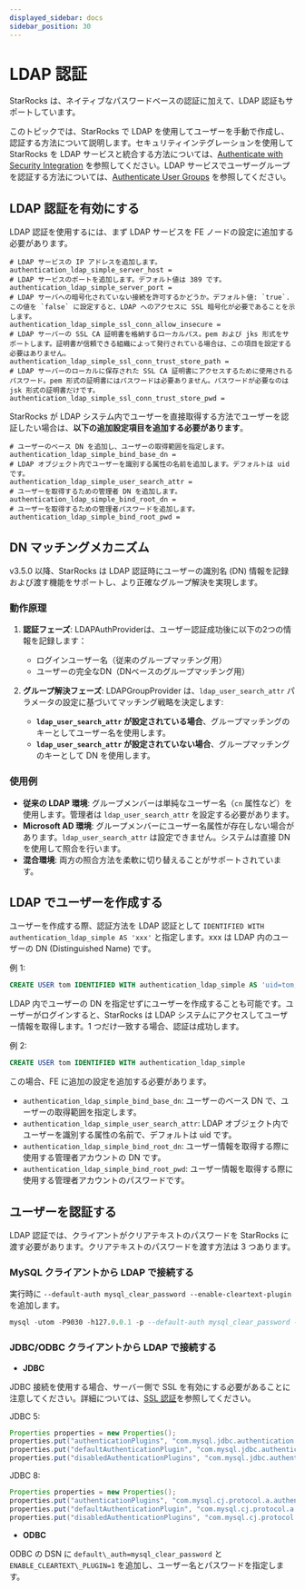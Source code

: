 ```yaml
---
displayed_sidebar: docs
sidebar_position: 30
---
```


# LDAP 認証

StarRocks は、ネイティブなパスワードベースの認証に加えて、LDAP 認証もサポートしています。

このトピックでは、StarRocks で LDAP を使用してユーザーを手動で作成し、認証する方法について説明します。セキュリティインテグレーションを使用して StarRocks を LDAP サービスと統合する方法については、[Authenticate with Security Integration](./security_integration.md) を参照してください。LDAP サービスでユーザーグループを認証する方法については、[Authenticate User Groups](../group_provider.md) を参照してください。

## LDAP 認証を有効にする

LDAP 認証を使用するには、まず LDAP サービスを FE ノードの設定に追加する必要があります。

```Properties
# LDAP サービスの IP アドレスを追加します。
authentication_ldap_simple_server_host =
# LDAP サービスのポートを追加します。デフォルト値は 389 です。
authentication_ldap_simple_server_port =
# LDAP サーバへの暗号化されていない接続を許可するかどうか。デフォルト値: `true`. この値を `false` に設定すると、LDAP へのアクセスに SSL 暗号化が必要であることを示します。
authentication_ldap_simple_ssl_conn_allow_insecure = 
# LDAP サーバーの SSL CA 証明書を格納するローカルパス。pem および jks 形式をサポートします。証明書が信頼できる組織によって発行されている場合は、この項目を設定する必要はありません。
authentication_ldap_simple_ssl_conn_trust_store_path = 
# LDAP サーバーのローカルに保存された SSL CA 証明書にアクセスするために使用されるパスワード。pem 形式の証明書にはパスワードは必要ありません。パスワードが必要なのは jsk 形式の証明書だけです。
authentication_ldap_simple_ssl_conn_trust_store_pwd = 
```

StarRocks が LDAP システム内でユーザーを直接取得する方法でユーザーを認証したい場合は、**以下の追加設定項目を追加する必要があります**。

```Properties
# ユーザーのベース DN を追加し、ユーザーの取得範囲を指定します。
authentication_ldap_simple_bind_base_dn =
# LDAP オブジェクト内でユーザーを識別する属性の名前を追加します。デフォルトは uid です。
authentication_ldap_simple_user_search_attr =
# ユーザーを取得するための管理者 DN を追加します。
authentication_ldap_simple_bind_root_dn =
# ユーザーを取得するための管理者パスワードを追加します。
authentication_ldap_simple_bind_root_pwd =
```

## DN マッチングメカニズム

v3.5.0 以降、StarRocks は LDAP 認証時にユーザーの識別名 (DN) 情報を記録および渡す機能をサポートし、より正確なグループ解決を実現します。

### 動作原理

1. **認証フェーズ**: LDAPAuthProviderは、ユーザー認証成功後に以下の2つの情報を記録します：
   - ログインユーザー名（従来のグループマッチング用）
   - ユーザーの完全なDN（DNベースのグループマッチング用）

2. **グループ解決フェーズ**: LDAPGroupProvider は、`ldap_user_search_attr` パラメータの設定に基づいてマッチング戦略を決定します:
   - **`ldap_user_search_attr` が設定されている場合**、グループマッチングのキーとしてユーザー名を使用します。
   - **`ldap_user_search_attr` が設定されていない場合**、グループマッチングのキーとして DN を使用します。

### 使用例

- **従来の LDAP 環境**: グループメンバーは単純なユーザー名（`cn` 属性など）を使用します。管理者は `ldap_user_search_attr` を設定する必要があります。
- **Microsoft AD 環境**: グループメンバーにユーザー名属性が存在しない場合があります。`ldap_user_search_attr` は設定できません。システムは直接 DN を使用して照合を行います。
- **混合環境**: 両方の照合方法を柔軟に切り替えることがサポートされています。

## LDAP でユーザーを作成する

ユーザーを作成する際、認証方法を LDAP 認証として `IDENTIFIED WITH authentication_ldap_simple AS 'xxx'` と指定します。xxx は LDAP 内のユーザーの DN (Distinguished Name) です。

例 1:

```sql
CREATE USER tom IDENTIFIED WITH authentication_ldap_simple AS 'uid=tom,ou=company,dc=example,dc=com'
```

LDAP 内でユーザーの DN を指定せずにユーザーを作成することも可能です。ユーザーがログインすると、StarRocks は LDAP システムにアクセスしてユーザー情報を取得します。1 つだけ一致する場合、認証は成功します。

例 2:

```sql
CREATE USER tom IDENTIFIED WITH authentication_ldap_simple
```

この場合、FE に追加の設定を追加する必要があります。

- `authentication_ldap_simple_bind_base_dn`: ユーザーのベース DN で、ユーザーの取得範囲を指定します。
- `authentication_ldap_simple_user_search_attr`: LDAP オブジェクト内でユーザーを識別する属性の名前で、デフォルトは uid です。
- `authentication_ldap_simple_bind_root_dn`: ユーザー情報を取得する際に使用する管理者アカウントの DN です。
- `authentication_ldap_simple_bind_root_pwd`: ユーザー情報を取得する際に使用する管理者アカウントのパスワードです。

## ユーザーを認証する

LDAP 認証では、クライアントがクリアテキストのパスワードを StarRocks に渡す必要があります。クリアテキストのパスワードを渡す方法は 3 つあります。

### MySQL クライアントから LDAP で接続する

実行時に `--default-auth mysql_clear_password --enable-cleartext-plugin` を追加します。

```sql
mysql -utom -P9030 -h127.0.0.1 -p --default-auth mysql_clear_password --enable-cleartext-plugin
```

### JDBC/ODBC クライアントから LDAP で接続する

- **JDBC**

JDBC 接続を使用する場合、サーバー側で SSL を有効にする必要があることに注意してください。詳細については、[SSL 認証](../ssl_authentication.md)を参照してください。

JDBC 5:

```java
Properties properties = new Properties();
properties.put("authenticationPlugins", "com.mysql.jdbc.authentication.MysqlClearPasswordPlugin");
properties.put("defaultAuthenticationPlugin", "com.mysql.jdbc.authentication.MysqlClearPasswordPlugin");
properties.put("disabledAuthenticationPlugins", "com.mysql.jdbc.authentication.MysqlNativePasswordPlugin");
```

JDBC 8:

```java
Properties properties = new Properties();
properties.put("authenticationPlugins", "com.mysql.cj.protocol.a.authentication.MysqlClearPasswordPlugin");
properties.put("defaultAuthenticationPlugin", "com.mysql.cj.protocol.a.authentication.MysqlClearPasswordPlugin");
properties.put("disabledAuthenticationPlugins", "com.mysql.cj.protocol.a.authentication.MysqlNativePasswordPlugin");
```

- **ODBC**

ODBC の DSN に `default\_auth=mysql_clear_password` と `ENABLE_CLEARTEXT\_PLUGIN=1` を追加し、ユーザー名とパスワードを指定します。
